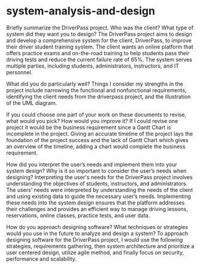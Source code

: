 # system-analysis-and-design
Briefly summarize the DriverPass project. Who was the client? What type of system did they want you to design?
The DriverPass project aims to design and develop a comprehensive system for the client, DriverPass, to improve their driver student training system. The client wants an online platform that offers practice exams and on-the-road training to help students pass their driving tests and reduce the current failure rate of 65%. The system serves multiple parties, including students, administrators, instructors, and IT personnel.

What did you do particularly well?
Things I consider my strengths in the project include narrowing the functional and nonfunctional requirements, identifying the client needs from the driverpass project, and the illustration of the UML diagram. 

If you could choose one part of your work on these documents to revise, what would you pick? How would you improve it?
If I could revise one project it would be the business requirement since a Gantt Chart is incomplete in the project. Giving an accurate timeline of the project lays the foundation of the project success and the lack of Gantt Chart which gives an overview of the timeline, adding a chart would complete the business requirement. 

How did you interpret the user’s needs and implement them into your system design? Why is it so important to consider the user’s needs when designing?
Interpreting the user's needs for the DriverPass project involves understanding the objectives of students, instructors, and administrators. The users’ needs were interpreted by understanding the needs of the client and using existing data to guide the necessary user’s needs. Implementing these needs into the system design ensures that the platform addresses their challenges and provides an efficient way to manage driving lessons, reservations, online classes, practice tests, and user data.

How do you approach designing software? What techniques or strategies would you use in the future to analyze and design a system?
To approach designing software for the DriverPass project, I would use the following strategies, requirements gathering, then system architecture and prioritize a user centered design, utilize agile method, and finally focus on security, performance and scalability.  

